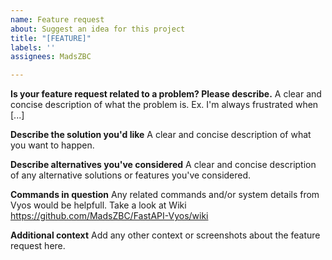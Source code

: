 ```yaml
---
name: Feature request
about: Suggest an idea for this project
title: "[FEATURE]"
labels: ''
assignees: MadsZBC

---
```


**Is your feature request related to a problem? Please describe.**
A clear and concise description of what the problem is. Ex. I'm always frustrated when [...]

**Describe the solution you'd like**
A clear and concise description of what you want to happen.

**Describe alternatives you've considered**
A clear and concise description of any alternative solutions or features you've considered.

**Commands in question**
Any related commands and/or system details from Vyos would be helpfull. Take a look at Wiki https://github.com/MadsZBC/FastAPI-Vyos/wiki


**Additional context**
Add any other context or screenshots about the feature request here.
